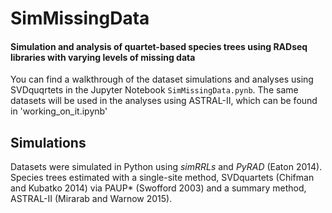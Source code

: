 # SimMissingData
#### Simulation and analysis of quartet-based species trees using RADseq libraries with varying levels of missing data
You can find a walkthrough of the dataset simulations and analyses using SVDquqrtets in the Jupyter Notebook `SimMissingData.pynb`. The same datasets will be used in the analyses using ASTRAL-II, which can be found in 'working_on_it.ipynb'

## Simulations
Datasets were simulated in Python using *simRRLs* and *PyRAD* (Eaton 2014). Species trees estimated with a single-site method, SVDquartets (Chifman and Kubatko 2014) via PAUP\* (Swofford 2003) and a summary method, ASTRAL-II (Mirarab and Warnow 2015).
